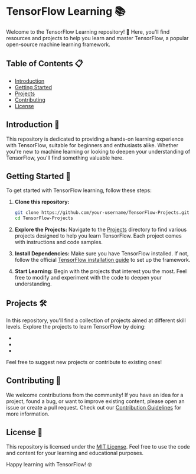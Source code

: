 # TensorFlow Learning 📚

Welcome to the TensorFlow Learning repository! 🎉 Here, you'll find resources and projects to help you learn and master TensorFlow, a popular open-source machine learning framework.

## Table of Contents 📋

- [Introduction](#introduction)
- [Getting Started](#getting-started)
- [Projects](#projects)
- [Contributing](#contributing)
- [License](#license)

## Introduction 🌟

This repository is dedicated to providing a hands-on learning experience with TensorFlow, suitable for beginners and enthusiasts alike. Whether you're new to machine learning or looking to deepen your understanding of TensorFlow, you'll find something valuable here.

## Getting Started 🚀

To get started with TensorFlow learning, follow these steps:

1. **Clone this repository:**
   ```bash
   git clone https://github.com/your-username/TensorFlow-Projects.git
   cd TensorFlow-Projects
   ```

2. **Explore the Projects:**
   Navigate to the [Projects](projects/) directory to find various projects designed to help you learn TensorFlow. Each project comes with instructions and code samples.

3. **Install Dependencies:**
   Make sure you have TensorFlow installed. If not, follow the official [TensorFlow installation guide](https://www.tensorflow.org/install) to set up the framework.

4. **Start Learning:**
   Begin with the projects that interest you the most. Feel free to modify and experiment with the code to deepen your understanding.

## Projects 🛠️

In this repository, you'll find a collection of projects aimed at different skill levels. Explore the projects to learn TensorFlow by doing:

-
-
-

Feel free to suggest new projects or contribute to existing ones!

## Contributing 🤝

We welcome contributions from the community! If you have an idea for a project, found a bug, or want to improve existing content, please open an issue or create a pull request. Check out our [Contribution Guidelines](CONTRIBUTING.md) for more information.

## License 📄

This repository is licensed under the [MIT License](LICENSE). Feel free to use the code and content for your learning and educational purposes.

Happy learning with TensorFlow! 🤓
